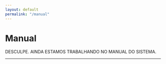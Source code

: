 ```yaml
---
layout: default
permalink: "/manual"
---
```


# Manual

DESCULPE. AINDA ESTAMOS TRABALHANDO NO MANUAL DO SISTEMA.

---
